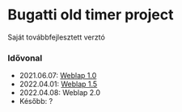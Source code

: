 # Bugatti old timer project
Saját továbbfejlesztett verztó

### Idővonal
  - 2021.06.07: [Weblap 1.0](https://github.com/Petint/Bugatti_old_timer_project/releases/tag/1.0)
  - 2022.04.01: [Weblap 1.5](https://github.com/Petint/Bugatti_old_timer_project/releases/tag/1.5)
  - 2022.04.08: Weblap 2.0
  - Később: ?
